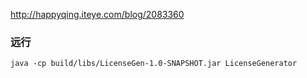 http://happyqing.iteye.com/blog/2083360

### 远行
```
java -cp build/libs/LicenseGen-1.0-SNAPSHOT.jar LicenseGenerator
```
